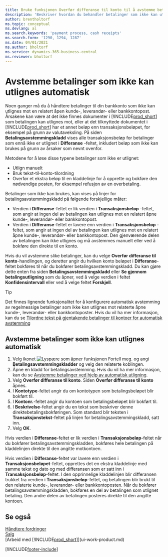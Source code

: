 ```yaml
---
title: Bruke funksjonen Overfør differanse til konto til å avstemme betalinger
description: 'Beskriver hvordan du behandler betalinger som ikke kan utlignes mot et dokument, for eksempel når en valutakurs fører til at beløp blir forskjellige.'
author: brentholtorf
ms.topic: conceptual
ms.devlang: al
ms.search.keywords: 'payment process, cash receipts'
ms.search.form: '1290, 1294, 1287'
ms.date: 04/01/2021
ms.author: bholtorf
ms.service: dynamics-365-business-central
ms.reviewer: bholtorf
---
```

# Avstemme betalinger som ikke kan utlignes automatisk
Noen ganger må du å håndtere betalinger til din bankkonto som ikke kan utlignes mot en relatert åpen kunde-, leverandør- eller bankkontopost. Årsakene kan være at det ikke finnes dokumenter i [!INCLUDE[prod_short](includes/prod_short.md)] som betalingen kan utlignes mot, eller at det tilknyttede dokumentet i [!INCLUDE[prod_short](includes/prod_short.md)] har et annet beløp enn transaksjonsbeløpet, for eksempel på grunn av valutaveksling. På siden **Betalingsavstemmingskladd** vises alle transaksjonsbeløp for betalinger som ennå ikke er utlignet i **Differanse** -feltet, inkludert beløp som ikke kan brukes på grunn av årsaker som nevnt ovenfor.

Metodene for å løse disse typene betalinger som ikke er utlignet:
* Utlign manuelt
* Bruk tekst-til-konto-tilordning
* Overfør et ekstra beløp til en kladdelinje for å opprette og bokføre den nødvendige posten, for eksempel refusjon av en overbetaling.

Betalinger som ikke kan brukes, kan vises på linjer for betalingsavstemmingskladd på følgende forskjellige måter:

* Verdien i **Differanse**-feltet er lik verdien i **Transaksjonsbeløp** -feltet, som angir at ingen del av betalingen kan utlignes mot en relatert åpne kunde-, leverandør- eller bankkontopost.
* Verdien i **Differanse**-feltet er lavere enn verdien i **Transaksjonsbeløp** -feltet, som angir at ingen del av betalingen kan utlignes mot en relatert åpne kunde-, leverandør- eller bankkontopost. Den gjenværende delen av betalingen kan ikke utlignes og må avstemmes manuelt eller ved å bokføre den direkte til en konto.

Hvis du vil avstemme slike betalinger, kan du velge **Overfør differanse til konto**-handlingen, og deretter angir du hvilken konto beløpet i **Differanse**-feltet bokføres til når du bokfører betalingsavstemmingskladd. Du kan gjøre dette enten fra siden **Betalingsavstemmingskladd** eller **Se gjennom betalingsutligning** som du åpner, ved å velge verdien i feltet **Konfidensintervall** eller ved å velge feltet **Forskjell**.

> [!TIP]  
>   Det finnes lignende funksjonalitet for å konfigurere automatisk avstemming av regelmessige betalinger som ikke kan utlignes mot relaterte åpne kunde-, leverandør- eller bankkontoposter. Hvis du vil ha mer informasjon, kan du se [Tilordne tekst på gjentakende betalinger til kontoer for automatisk avstemming](receivables-how-map-text-recurring-payments-accounts-auto-reconcilliation.md)

## Avstemme betalinger som ikke kan utlignes automatisk
1. Velg ikonet ![Lyspære som åpner funksjonen Fortell meg.](media/ui-search/search_small.png "Fortell hva du vil gjøre") og angi **Betalingsavstemmingskladder** og velg den relaterte koblingen.
2. Åpne en kladd for betalingsavstemming. Hvis du vil ha mer informasjon, kan du se [Avstemme betalinger ved hjelp av automatisk utligning](receivables-how-reconcile-payments-auto-application.md).
3. Velg **Overfør differanse til konto**. Siden **Overfør differanse til konto** åpnes.
4. I **Kontotype**-feltet angir du om kontotypen som betalingsbeløpet blir bokført til.
5. I **Kontonr.**-feltet angir du kontoen som betalingsbeløpet blir bokført til.
6. I **Beskrivelse**-feltet angir du en tekst som beskriver denne direktebetalingsbokføringen. Som standard blir teksten i **Transaksjonstekst**-feltet på linjen for betalingsavstemmingskladd, satt inn.
7. Velg **OK**.

Hvis verdien i **Differanse**-feltet er lik verdien i **Transaksjonsbeløp**-feltet når du bokfører betalingsavstemmingskladden, bokføres hele betalingen på kladdelinjen direkte til den angitte motkontoen.

Hvis verdien i **Differanse**-feltet var lavere enn verdien i **Transaksjonsbeløpet**-feltet, opprettes det en ekstra kladdelinje med samme tekst og dato og med differansen som er satt inn i **Transaksjonsbeløp**-feltet. I den opprinnelige kladdelinjen blir differansen trukket fra verdien i **Transaksjonsbeløp**-feltet, og betalingen blir brukt til den relaterte kunde-, leverandør- eller bankkontoposten. Når du bokfører betalingsavstemmingskladden, bokføres en del av betalingen som utlignet betaling. Den andre delen av betalingen posteres direkte til den angitte kontoen.

## Se også
[Håndtere fordringer](receivables-manage-receivables.md)  
[Salg](sales-manage-sales.md)  
[Arbeid med [!INCLUDE[prod_short](includes/prod_short.md)]](ui-work-product.md)


[!INCLUDE[footer-include](includes/footer-banner.md)]